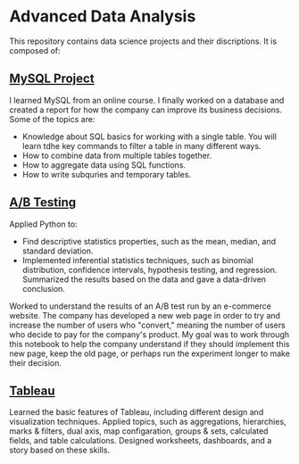 
# Advanced Data Analysis

This repository contains data science projects and their discriptions. It is composed of:

## [MySQL Project](https://github.com/hendyy25/Advanced-Data-Analysis/tree/main/SQL)
I learned MySQL from an online course. I finally worked on a database and created a report for how the company can improve its business decisions. Some of the topics are:
* Knowledge about SQL basics for working with a single table. You will learn tdhe key commands to filter a table in many different ways. 
* How to combine data from multiple tables together.
* How to aggregate data using SQL functions.
* How to write subquries and temporary tables. 
## 
## [A/B Testing](https://github.com/hendyy25/Advanced-Data-Analysis/tree/main/AB%20Testing)
Applied Python to:
* Find descriptive statistics properties, such as the mean, median, and standard deviation. 
* Implemented inferential statistics techniques, such as binomial distribution, confidence intervals, hypothesis testing, and regression. Summarized the results based on the data and gave a data-driven conclusion. 

Worked to understand the results of an A/B test run by an e-commerce website. The company has developed a new web page in order to try and increase the number of users who "convert," meaning the number of users who decide to pay for the company's product. My goal was to work through this notebook to help the company understand if they should implement this new page, keep the old page, or perhaps run the experiment longer to make their decision.

## 
## [Tableau](https://github.com/hendyy25/Advanced-Data-Analysis/tree/main/Tableau)
Learned the basic features of Tableau, including different design and visualization techniques. Applied topics, such as aggregations, hierarchies, marks & filters, dual axis, map configaration, groups & sets, calculated fields, and table calculations. Designed worksheets, dashboards, and a story based on these skills.
